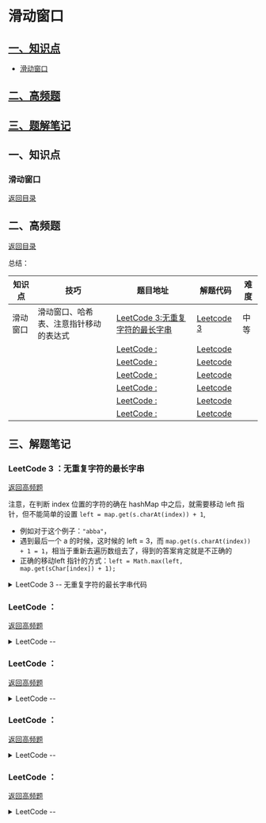 # 滑动窗口

<span id ="0"></span>


## [一、知识点](#1)
 - [滑动窗口](#1.1)

## [二、高频题](#2)

## [三、题解笔记](#2)



<h2 id = "1">一、知识点</h2>

<h3 id = "1.1">滑动窗口</h3>

[返回目录](#0)




<h2 id = "2">二、高频题</h2>

[返回目录](#0)

<span id ="100"></span>



总结：

 知识点 | 技巧 | 题目地址 | 解题代码 | 难度 |
| --- | --- | --- | --- | --- |
| 滑动窗口 | 滑动窗口、哈希表、注意指针移动的表达式 | [LeetCode 3:无重复字符的最长字串](https://leetcode-cn.com/problems/longest-substring-without-repeating-characters/) | [Leetcode 3](#3.1) | 中等 |
|  |  | [LeetCode : ]() | [Leetcode ](#3.) |  |
|  |  | [LeetCode : ]() | [Leetcode ](#3.) |  |
|  |  | [LeetCode : ]() | [Leetcode ](#3.) |  |
|  |  | [LeetCode : ]() | [Leetcode ](#3.) |  |
|  |  | [LeetCode : ]() | [Leetcode ](#3.) |  |
|  |  | [LeetCode : ]() | [Leetcode ](#3.) |  |




<h2 id = "3">三、解题笔记</h2>


<h3 id = "3.1">LeetCode 3 ：无重复字符的最长字串</h3>

[返回高频题](#100)

注意，在判断 index 位置的字符的确在 hashMap 中之后，就需要移动 left 指针，但不能简单的设置 `left = map.get(s.charAt(index)) + 1`,
- 例如对于这个例子：`"abba"`，
- 遇到最后一个 a 的时候，这时候的 left = 3，而 `map.get(s.charAt(index)) + 1 = 1`，相当于重新去遍历数组去了，得到的答案肯定就是不正确的
- 正确的移动left 指针的方式：`left = Math.max(left, map.get(sChar[index]) + 1);`

<details>
<summary>LeetCode 3 -- 无重复字符的最长字串代码</summary>

```java
    public int lengthOfLongestSubstring(String s) {
        if (s.length() == 0) return 0;
        if (s.length() == 1) return 1;
        char[] sChar = s.toCharArray();
        HashMap<Character, Integer> map = new HashMap<>();
        int ans = 0, left = 0;
        for (int index = 0; index < sChar.length; index++) {
            if (map.containsKey(sChar[index])) {
                left = Math.max(left, map.get(sChar[index]) + 1);
            }
            ans = Math.max(ans, index - left + 1);
            map.put(sChar[index], index);
        }
        return ans;
    }
```
</details>


<h3 id = "3.2">LeetCode  ： </h3>

[返回高频题](#100)



<details>
<summary>LeetCode  -- </summary>

```java

```
</details>


<h3 id = "3.3">LeetCode  ： </h3>

[返回高频题](#100)


<details>
<summary>LeetCode -- </summary>

```java

```
</details>



<h3 id = "3.4">LeetCode  ： </h3>

[返回高频题](#100)


<details>
<summary>LeetCode -- </summary>

```java

```
</details>



<h3 id = "3.5">LeetCode  ： </h3>

[返回高频题](#100)


<details>
<summary>LeetCode -- </summary>

```java

```
</details>
